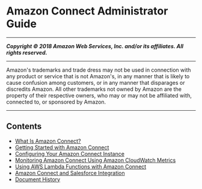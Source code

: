 # Amazon Connect Administrator Guide

-----
*****Copyright &copy; 2018 Amazon Web Services, Inc. and/or its affiliates. All rights reserved.*****

-----
Amazon's trademarks and trade dress may not be used in 
     connection with any product or service that is not Amazon's, 
     in any manner that is likely to cause confusion among customers, 
     or in any manner that disparages or discredits Amazon. All other 
     trademarks not owned by Amazon are the property of their respective
     owners, who may or may not be affiliated with, connected to, or 
     sponsored by Amazon.

-----
## Contents
+ [What Is Amazon Connect?](what-is-amazon-connect.md)
+ [Getting Started with Amazon Connect](gettingstarted.md)
+ [Configuring Your Amazon Connect Instance](amazon-connect-instance.md)
+ [Monitoring Amazon Connect Using Amazon CloudWatch Metrics](monitoring-cloudwatch.md)
+ [Using AWS Lambda Functions with Amazon Connect](connect-lambda-functions.md)
+ [Amazon Connect and Salesforce Integration](salesforce-integration.md)
+ [Document History](doc-history.md)